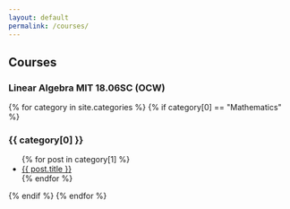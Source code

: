 ```yaml
---
layout: default
permalink: /courses/
---
```


## Courses

### Linear Algebra MIT 18.06SC (OCW)

{% for category in site.categories %}
  {% if category[0] == "Mathematics" %}
  <h3>{{ category[0] }}</h3>
  <ul>
    {% for post in category[1] %}
      <li><a href="{{ post.url }}">{{ post.title }}</a></li>
    {% endfor %}
  </ul>
  {% endif %}
{% endfor %}
